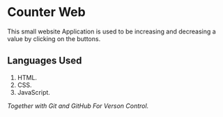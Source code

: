 # Counter Web

This small website Application is used to be increasing and decreasing a value by clicking on the buttons.

## Languages Used

1. HTML.
2. CSS.
3. JavaScript.

*Together with Git and GitHub For Verson Control.*